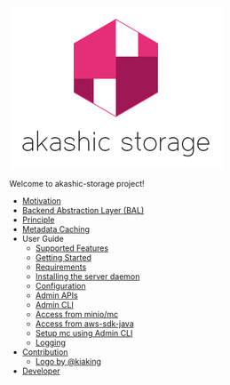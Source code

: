 ![](https://raw.githubusercontent.com/akiradeveloper/akashic-storage/develop/resources/logo-transparent.png)

Welcome to akashic-storage project!

* [Motivation](https://github.com/akiradeveloper/akashic-storage/wiki/Motivation)
* [Backend Abstraction Layer (BAL)](https://github.com/akiradeveloper/akashic-storage/wiki/Backend-Abstraction-Layer-(BAL))
* [Principle](https://github.com/akiradeveloper/akashic-storage/wiki/Principle)
* [Metadata Caching](https://github.com/akiradeveloper/akashic-storage/wiki/Metadata-Caching)
* User Guide
  * [Supported Features](https://github.com/akiradeveloper/akashic-storage/wiki/Supported-Features)
  * [Getting Started](https://github.com/akiradeveloper/akashic-storage/wiki/Getting-Started)
  * [Requirements](https://github.com/akiradeveloper/akashic-storage/wiki/Requirements)
  * [Installing the server daemon](https://github.com/akiradeveloper/akashic-storage/wiki/Installing-the-server-daemon)
  * [Configuration](https://github.com/akiradeveloper/akashic-storage/wiki/Configuration)
  * [Admin APIs](https://github.com/akiradeveloper/akashic-storage/wiki/Admin-APIs)
  * [Admin CLI](https://github.com/akiradeveloper/akashic-storage/wiki/Admin-CLI)
  * [Access from minio/mc](https://github.com/akiradeveloper/akashic-storage/wiki/Access-from-minio-mc)
  * [Access from aws-sdk-java](https://github.com/akiradeveloper/akashic-storage/wiki/Access-from-aws-sdk-java)
  * [Setup mc using Admin CLI](https://github.com/akiradeveloper/akashic-storage/wiki/Setup-mc-using-Admin-CLI)
  * [Logging](https://github.com/akiradeveloper/akashic-storage/wiki/Logging)
* [Contribution](https://github.com/akiradeveloper/akashic-storage/wiki/Contribution)
  * [Logo by @kiaking](https://github.com/akiradeveloper/akashic-storage/wiki/Logo)
* [Developer](https://github.com/akiradeveloper/akashic-storage/wiki/Developer)
